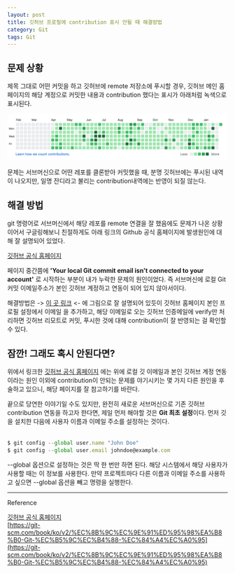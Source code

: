 ```yaml
---
layout: post
title: 깃허브 프로필에 contribution 표시 안될 때 해결방법
category: Git
tags: Git
---
```


## 문제 상황

제목 그대로 어떤 커밋을 하고 깃허브에 remote 저장소에 푸시할 경우, 깃허브 메인 홈페이지의 해당 계정으로 커밋한 내용과 contribution 했다는 표시가 아래처럼 녹색으로 표시된다.<br>

![contribution](/public/img/contribution.png)
<br>

문제는 서브머신으로 어떤 레포를 클론받아 커밋했을 때, 분명 깃허브에는 푸시된 내역이 나오지만, 일명 잔디라고 불리는 contribution내역에는 반영이 되질 않는다.

## 해결 방법

git 명령어로 서브머신에서 해당 레포를 remote 연결을 잘 했음에도 문제가 나온 상황이어서 구글링해보니 친절하게도 아래 링크의 Github 공식 홈페이지에 발생원인에 대해 잘 설명되어 있었다.

[깃허브 공식 홈페이지](https://docs.github.com/en/github/setting-up-and-managing-your-github-profile/why-are-my-contributions-not-showing-up-on-my-profile)
<br>

페이지 중간쯤에 **'Your local Git commit email isn't connected to your account'** 로 시작하는 부분이 내가 누락한 문제의 원인이었다. 즉 서브머신에 로컬 Git 커밋 이메일주소가 본인 깃허브 계정하고 연동이 되어 있지 않아서이다.

해결방법은 -> [이 곳 링크](https://docs.github.com/en/github/setting-up-and-managing-your-github-user-account/adding-an-email-address-to-your-github-account) <- 에 그림으로 잘 설명되어 있듯이 깃허브 홈페이지 본인 프로필 설정에서 이메일 을 추가하고, 해당 이메일로 오는 깃허브 인증메일에 verify만 처리하면 깃허브 리모트로 커밋, 푸시한 것에 대해 contribution이 잘 반영되는 걸 확인할 수 있다.
<br>

## 잠깐! 그래도 혹시 안된다면?

위에서 링크한 [깃허브 공식 홈페이지](https://docs.github.com/en/github/setting-up-and-managing-your-github-profile/why-are-my-contributions-not-showing-up-on-my-profile) 에는 위에 로컬 깃 이메일과 본인 깃허브 계정 연동이라는 원인 이외에 contribution이 안되는 문제를 야기시키는 몇 가지 다른 원인을 후술하고 있으니, 해당 페이지를 잘 참고하기를 바란다.

끝으로 당연한 이야기일 수도 있지만, 완전히 새로운 서브머신으로 기존 깃허브 contribution 연동을 하고자 한다면, 제일 먼저 해야할 것은 **Git 최초 설정**이다. 먼저 깃을 설치한 다음에 사용자 이름과 이메일 주소를 설정하는 것이다.<br>
<br>

```jsx
$ git config --global user.name "John Doe"
$ git config --global user.email johndoe@example.com
```

--global 옵션으로 설정하는 것은 딱 한 번만 하면 된다. 해당 시스템에서 해당 사용자가 사용할 때는 이 정보를 사용한다. 만약 프로젝트마다 다른 이름과 이메일 주소를 사용하고 싶으면 --global 옵션을 빼고 명령을 실행한다.
<br>

---
 Reference

[깃허브 공식 홈페이지](https://docs.github.com/en/github/setting-up-and-managing-your-github-user-account/setting-your-commit-email-address#about-commit-email-addresses)<br>
[https://git-scm.com/book/ko/v2/%EC%8B%9C%EC%9E%91%ED%95%98%EA%B8%B0-Git-%EC%B5%9C%EC%B4%88-%EC%84%A4%EC%A0%95](https://git-scm.com/book/ko/v2/%EC%8B%9C%EC%9E%91%ED%95%98%EA%B8%B0-Git-%EC%B5%9C%EC%B4%88-%EC%84%A4%EC%A0%95)

